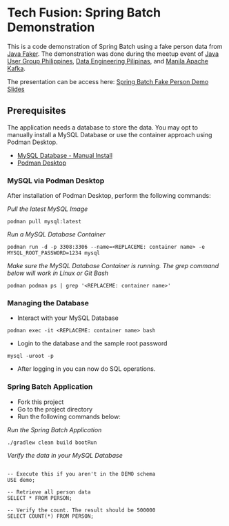 # Tech Fusion: Spring Batch Demonstration

This is a code demonstration of Spring Batch using a fake person data from [Java Faker](https://github.com/DiUS/java-faker). The demonstration was done during
the meetup event of [Java User Group Philippines](https://linktr.ee/jugph), [Data Engineering Pilipinas](https://www.meetup.com/data-engineering-pilipinas/), and [Manila Apache Kafka](https://www.meetup.com/Manila-Kafka/).

The presentation can be access here: [Spring Batch Fake Person Demo Slides](https://github.com/rjtmahinay/presentations/blob/main/pdf/Spring_Batch_Fake_Person_Demo.pdf)
## Prerequisites

The application needs a database to store the data. You may opt to manually install a MySQL Database or use the container approach using Podman Desktop.

* [MySQL Database - Manual Install](https://dev.mysql.com/doc/mysql-installer/en/)
* [Podman Desktop](https://podman-desktop.io/docs/installation)

### MySQL via Podman Desktop

After installation of Podman Desktop, perform the following commands:

<i>Pull the latest MySQL Image</i>
```shell
podman pull mysql:latest
```

<i>Run a MySQL Database Container</i>
```shell
podman run -d -p 3308:3306 --name=<REPLACEME: container name> -e MYSQL_ROOT_PASSWORD=1234 mysql
```

<i>Make sure the MySQL Database Container is running. The grep command below will work in Linux or Git Bash</i>

```shell
podman podman ps | grep '<REPLACEME: container name>'
```

### Managing the Database

* Interact with your MySQL Database
```shell
podman exec -it <REPLACEME: container name> bash
```
* Login to the database and the sample root password

```shell
mysql -uroot -p
```

* After logging in you can now do SQL operations.

### Spring Batch Application

* Fork this project
* Go to the project directory
* Run the following commands below:

<i>Run the Spring Batch Application</i>
```shell
./gradlew clean build bootRun
```

<i>Verify the data in your MySQL Database</i>

```mysql

-- Execute this if you aren't in the DEMO schema
USE demo;

-- Retrieve all person data
SELECT * FROM PERSON;

-- Verify the count. The result should be 500000
SELECT COUNT(*) FROM PERSON;
```

